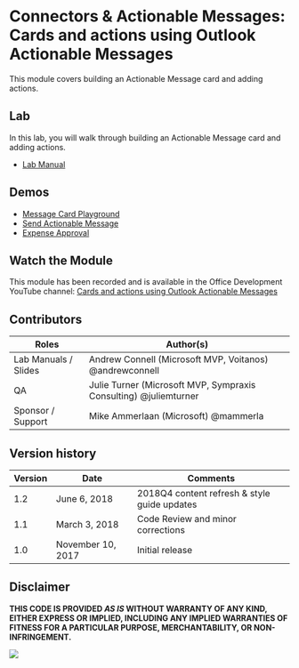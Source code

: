 # Connectors & Actionable Messages: Cards and actions using Outlook Actionable Messages

This module covers building an Actionable Message card and adding actions.

## Lab

In this lab, you will walk through building an Actionable Message card and adding actions.

- [Lab Manual](./Lab.md)

## Demos

- [Message Card Playground](./Demos/01-MessageCard-Playground)
- [Send Actionable Message](./Demos/02-Send-Actionable-Messages)
- [Expense Approval](./Demos/03-Expense-Approval)

## Watch the Module

This module has been recorded and is available in the Office Development YouTube channel: [Cards and actions using Outlook Actionable Messages](https://www.youtube.com/watch?v=GSv_Akg58PE)

## Contributors

|        Roles         |                            Author(s)                             |
| -------------------- | ---------------------------------------------------------------- |
| Lab Manuals / Slides | Andrew Connell (Microsoft MVP, Voitanos) @andrewconnell          |
| QA                   | Julie Turner (Microsoft MVP, Sympraxis Consulting) @juliemturner |
| Sponsor / Support    | Mike Ammerlaan (Microsoft) @mammerla                             |

## Version history

| Version |       Date        |                   Comments                   |
| ------- | ----------------- | -------------------------------------------- |
| 1.2     | June 6, 2018      | 2018Q4 content refresh & style guide updates |
| 1.1     | March 3, 2018     | Code Review and minor corrections            |
| 1.0     | November 10, 2017 | Initial release                              |

## Disclaimer

**THIS CODE IS PROVIDED *AS IS* WITHOUT WARRANTY OF ANY KIND, EITHER EXPRESS OR IMPLIED, INCLUDING ANY IMPLIED WARRANTIES OF FITNESS FOR A PARTICULAR PURPOSE, MERCHANTABILITY, OR NON-INFRINGEMENT.**

<img src="https://telemetry.sharepointpnp.com/TrainingContent/ConnectorActionableMsgs/02-cards-and-actions" />